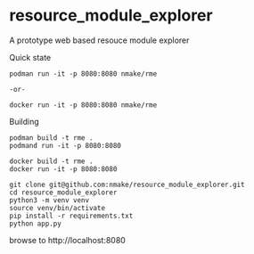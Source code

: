 # resource_module_explorer
A prototype web based resouce module explorer

Quick state
```
podman run -it -p 8080:8080 nmake/rme

-or-

docker run -it -p 8080:8080 nmake/rme
```

Building
```
podman build -t rme .
podmand run -it -p 8080:8080
```

```
docker build -t rme .
docker run -it -p 8080:8080
```


```
git clone git@github.com:nmake/resource_module_explorer.git
cd resource_module_explorer
python3 -m venv venv
source venv/bin/activate
pip install -r requirements.txt
python app.py
```

browse to http://localhost:8080
